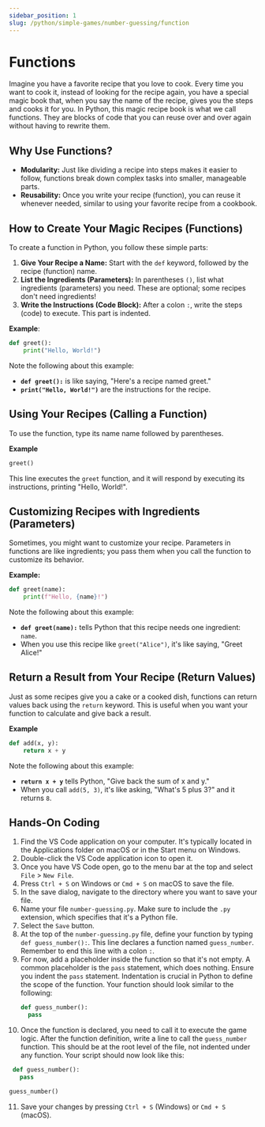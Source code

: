 ```yaml
---
sidebar_position: 1
slug: /python/simple-games/number-guessing/function
---
```


# Functions

Imagine you have a favorite recipe that you love to cook. Every time you want to cook it, instead of looking for the recipe again, you have a special magic book that, when you say the name of the recipe, gives you the steps and cooks it for you. In Python, this magic recipe book is what we call functions. They are blocks of code that you can reuse over and over again without having to rewrite them.

## Why Use Functions?

- **Modularity:** Just like dividing a recipe into steps makes it easier to follow, functions break down complex tasks into smaller, manageable parts.
- **Reusability:** Once you write your recipe (function), you can reuse it whenever needed, similar to using your favorite recipe from a cookbook.

## How to Create Your Magic Recipes (Functions)

To create a function in Python, you follow these simple parts:

1. **Give Your Recipe a Name:** Start with the `def` keyword, followed by the recipe (function) name.
2. **List the Ingredients (Parameters):** In parentheses `()`, list what ingredients (parameters) you need. These are optional; some recipes don't need ingredients!
3. **Write the Instructions (Code Block):** After a colon `:`, write the steps (code) to execute. This part is indented.

**Example**:

```python
def greet():
    print("Hello, World!")
```

Note the following about this example:

- **`def greet():`** is like saying, "Here's a recipe named greet."
- **`print("Hello, World!")`** are the instructions for the recipe.

## Using Your Recipes (Calling a Function)

To use the function, type its name name followed by parentheses.

**Example**

```python
greet()
```

This line executes the `greet` function, and it will respond by executing its instructions, printing "Hello, World!".

## Customizing Recipes with Ingredients (Parameters)

Sometimes, you might want to customize your recipe. Parameters in functions are like ingredients; you pass them when you call the function to customize its behavior.

**Example:**

```python
def greet(name):
    print(f"Hello, {name}!")
```

Note the following about this example:
- **`def greet(name):`** tells Python that this recipe needs one ingredient: `name`.
- When you use this recipe like `greet("Alice")`, it's like saying, "Greet Alice!"

## Return a Result from Your Recipe (Return Values)

Just as some recipes give you a cake or a cooked dish, functions can return values back using the `return` keyword. This is useful when you want your function to calculate and give back a result.

**Example**

```python
def add(x, y):
    return x + y
```

Note the following about this example:

- **`return x + y`** tells Python, "Give back the sum of x and y."
- When you call `add(5, 3)`, it's like asking, "What's 5 plus 3?" and it returns `8`.

## Hands-On Coding

1. Find the VS Code application on your computer. It's typically located in the Applications folder on macOS or in the Start menu on Windows.
2. Double-click the VS Code application icon to open it.
3. Once you have VS Code open, go to the menu bar at the top and select `File` > `New File`. 
4. Press `Ctrl + S` on Windows or `Cmd + S` on macOS to save the file.
5. In the save dialog, navigate to the directory where you want to save your file.
6. Name your file `number-guessing.py`. Make sure to include the `.py` extension, which specifies that it's a Python file.
7. Select the `Save` button.
8. At the top of the `number-guessing.py` file, define your function by typing `def guess_number():`. This line declares a function named `guess_number`. Remember to end this line with a colon `:`.
9. For now, add a placeholder inside the function so that it's not empty. A common placeholder is the `pass` statement, which does nothing. Ensure you indent the `pass` statement. Indentation is crucial in Python to define the scope of the function. Your function should look similar to the following:
    ```python
    def guess_number():
      pass
    ```
10. Once the function is declared, you need to call it to execute the game logic. After the function definition, write a line to call the `guess_number` function. This should be at the root level of the file, not indented under any function. Your script should now look like this:
   ```python
    def guess_number():
      pass

   guess_number()
   ```
11. Save your changes by pressing `Ctrl + S` (Windows) or `Cmd + S` (macOS).
